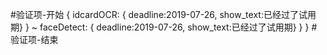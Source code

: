 #验证项-开始
{
idcardOCR:
{
deadline:2019-07-26,
show_text:已经过了试用期}
}
~
faceDetect:
{
deadline:2019-07-26,
show_text:已经过了试用期}
}
}
#验证项-结束
